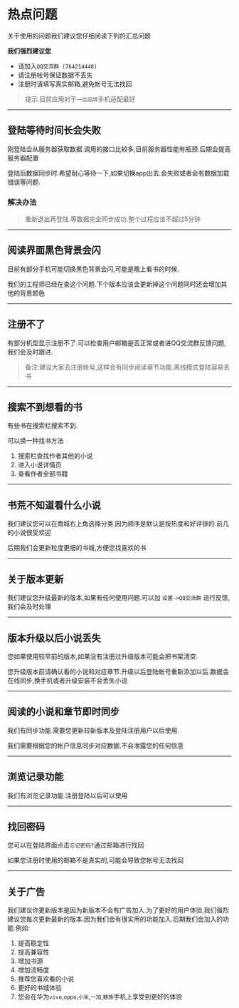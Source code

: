 # 热点问题

关于使用的问题我们建议您仔细阅读下列的汇总问题



**我们强烈建议您** </br>


* 请加入`QQ交流群 (764214448)` </br>
* 请注册帐号保证数据不丢失 </br>
* 注册时请填写真实邮箱,避免帐号无法找回</br>

> 提示:目前应用对于`一加品牌`手机适配最好

****

## 登陆等待时间长会失败

刚登陆会从服务器获取数据.调用的接口比较多,目前服务器性能有瓶颈.后期会提高服务器配置


登陆后数据同步时.希望耐心等待一下,如果切换app出去.会失败或者会有数据加载错误等问题.



### 解决办法

> 重新退出再登陆.等数据完全同步成功.整个过程应该不超过5分钟

****


## 阅读界面黑色背景会闪

目前有部分手机可能切换黑色背景会闪,可能是晚上看书的时候.

我们的工程师已经在查这个问题.下个版本应该会更新掉这个问题同时还会增加其他的背景颜色

****

## 注册不了

有部分机型显示注册不了.可以检查用户邮箱是否正常或者进QQ交流群反馈问题,我们会及时跟进.

> 备注:建议大家去注册帐号,这样会有同步阅读章节功能.离线模式登陆容易丢书

****

## 搜索不到想看的书

有些书在搜索栏搜索不到.

可以换一种找书方法

1. 搜索栏查找作者其他的小说
2. 进入小说详情页
3. 查看作者全部书籍

****

## 书荒不知道看什么小说

我们建议您可以在商城右上角选择分类.因为顺序是默认是按热度和好评排的.前几的小说很受欢迎

后期我们会更新粒度更细的书城,方便您找喜欢的书

****

## 关于版本更新

我们建议您升级最新的版本,如果有任何使用问题.可以加 `设置->QQ交流群` 进行反馈,我们会及时处理

****

## 版本升级以后小说丢失

您如果使用较早前的版本,如果没有注册过升级版本可能会把书架清空.

您升级版本前请确认看的小说和对应章节.升级以后登陆帐号重新添加以后.数据会在线同步,换手机或者升级安装不会丢失小说

****

## 阅读的小说和章节即时同步

我们有同步功能.需要您更新较新版本及登陆注册用户以后使用.

我们需要根据您的帐户信息同步对应数据.不会泄露您的任何信息

****

## 浏览记录功能

我们有浏览记录功能.注册登陆以后可以使用

****


## 找回密码

您可以在登陆界面点击`忘记密码?`通过邮箱进行找回

如果您注册时使用的邮箱不是真实的,可能会导致您帐号无法找回

*** 


## 关于广告

我们建议你更新版本是因为新版本不会有广告加入.为了更好的用户体验,我们强烈建议您每次更新最新的版本.因为我们会有很实用的功能加入.后期我们会加入的功能.例如:

1. 提高稳定性
2. 提高兼容性
3. 增加书源
4. 增加流畅度
5. 推荐您喜欢看的小说
6. 更好的书城体验
7. 您会在华为`vivo`,`oppo`,`小米`,`一加`,`魅族`手机上享受到更好的体验